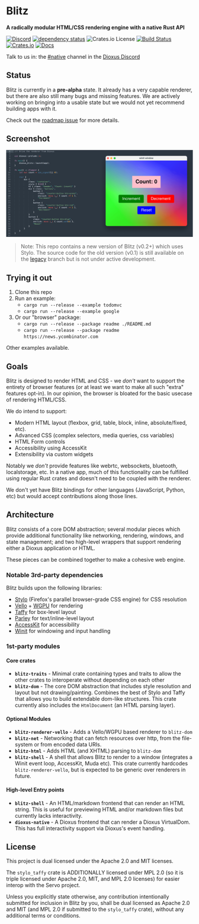 # Blitz

**A radically modular HTML/CSS rendering engine with a native Rust API**


[![Discord](https://img.shields.io/discord/899851952891002890.svg?logo=discord&style=flat-square&label=discord)](https://discord.gg/XgGxMSkvUM)
[![dependency status](https://deps.rs/repo/github/dioxuslabs/blitz/status.svg)](https://deps.rs/repo/github/dioxuslabs/blitz)
![Crates.io License](https://img.shields.io/crates/l/blitz)
[![Build Status](https://github.com/dioxuslabs/blitz/actions/workflows/ci.yml/badge.svg)](https://github.com/dioxuslabs/blitz/actions)
[![Crates.io](https://img.shields.io/crates/v/blitz.svg)](https://crates.io/crates/blitz)
[![Docs](https://docs.rs/blitz/badge.svg)](https://docs.rs/blitz)

Talk to us in: the [#native](https://discord.gg/AnNPqT95pu) channel in the [Dioxus Discord](https://discord.gg/AnNPqT95pu)

## Status

Blitz is currently in a **pre-alpha** state. It already has a very capable renderer, but there are also still many bugs and missing features. We are actively working on bringing into a usable state but we would not yet recommend building apps with it.

Check out the [roadmap issue](https://github.com/DioxusLabs/blitz/issues/119) for more details. 

## Screenshot

![screenshot](https://raw.githubusercontent.com/DioxusLabs/screenshots/main/blitz/counter-example.png)


> Note: This repo contains a new version of Blitz (v0.2+) which uses Stylo. The source code for the old version (v0.1) is still available on the [legacy](https://github.com/DioxusLabs/blitz/tree/legacy) branch but is not under active development.


## Trying it out

1. Clone this repo
2. Run an example:
    - `cargo run --release --example todomvc`
    - `cargo run --release --example google`
3. Or our "browser" package:
    - `cargo run --release --package readme ./README.md`
    - `cargo run --release --package readme https://news.ycombinator.com`

Other examples available.

## Goals

Blitz is designed to render HTML and CSS - we *don't* want to support the entirety of browser features (or at least we want to make all such "extra" features opt-in). In our opinion, the browser is bloated for the basic usecase of rendering HTML/CSS.

We do intend to support:

- Modern HTML layout (flexbox, grid, table, block, inline, absolute/fixed, etc).
- Advanced CSS (complex selectors, media queries, css variables)
- HTML Form controls
- Accessibility using AccessKit
- Extensibility via custom widgets

Notably we *don't* provide features like webrtc, websockets, bluetooth, localstorage, etc. In a native app, much of this functionality can be fulfilled using regular Rust crates and doesn't need to be coupled with the renderer.

We don't yet have Blitz bindings for other languages (JavaScript, Python, etc) but would accept contributions along those lines.

## Architecture

Blitz consists of a core DOM abstraction; several modular pieces which provide additional functionality like networking, rendering, windows, and state management; and two high-level wrappers that support rendering either a Dioxus application or HTML.

These pieces can be combined together to make a cohesive web engine.

### Notable 3rd-party dependencies

Blitz builds upon the following libraries:

- [Stylo](https://github.com/servo/stylo) (Firefox's parallel browser-grade CSS engine) for CSS resolution
- [Vello](https://github.com/linebender/vello) + [WGPU](https://github.com/gfx-rs/wgpu) for rendering
- [Taffy](https://github.com/DioxusLabs/taffy) for box-level layout
- [Parley](https://github.com/linebender/parley) for text/inline-level layout
- [AccessKit](https://github.com/AccessKit/accesskit) for accessibility
- [Winit](https://github.com/rust-windowing/winit) for windowing and input handling

### 1st-party modules

#### Core crates

- **`blitz-traits`** - Minimal crate containing types and traits to allow the other crates to interoperate without depending on each other
- **`blitz-dom`** - The core DOM abstraction that includes style resolution and layout but not drawing/painting. Combines the best of Stylo and Taffy that allows you to build extendable dom-like structures. This crate currently also includes the `HtmlDocument` (an HTML parsing layer).

#### Optional Modules

- **`blitz-renderer-vello`** - Adds a Vello/WGPU based renderer to `blitz-dom`
- **`blitz-net`** -  Networking that can fetch resources over http, from the file-system or from encoded data URIs.
- **`blitz-html`** -  Adds HTML (and XHTML) parsing to `blitz-dom`
- **`blitz-shell`** - A shell that allows Blitz to render to a window (integrates a Winit event loop, AccessKit, Muda etc). This crate currently hardcodes `blitz-renderer-vello`, but is expected to be generic over renderers in future.

#### High-level Entry points
- **`blitz-shell`** - An HTML/markdown frontend that can render an HTML string. This is useful for previewing HTML and/or markdown files but currently lacks interactivity.
- **`dioxus-native`** - A Dioxus frontend that can render a Dioxus VirtualDom. This has full interactivity support via Dioxus's event handling.

## License

This project is dual licensed under the Apache 2.0 and MIT licenses.

The `stylo_taffy` crate is ADDITIONALLY licensed under MPL 2.0 (so it is triple licensed under Apache 2.0, MIT, and MPL 2.0 licenses) for easier interop with the Servo project.

Unless you explicitly state otherwise, any contribution intentionally submitted for inclusion in Blitz by you, shall be dual licensed as Apache 2.0 and MIT (and MPL 2.0 if submitted to the `stylo_taffy` crate), without any additional terms or conditions.

